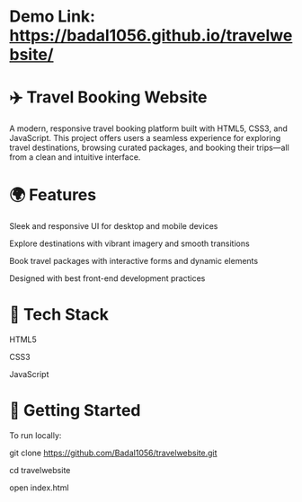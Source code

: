 # Demo Link: https://badal1056.github.io/travelwebsite/


# ✈️ Travel Booking Website

A modern, responsive travel booking platform built with HTML5, CSS3, and JavaScript. This project offers users a seamless experience for exploring travel destinations, browsing curated packages, and booking their trips—all from a clean and intuitive interface.


# 🌍 Features

Sleek and responsive UI for desktop and mobile devices

Explore destinations with vibrant imagery and smooth transitions

Book travel packages with interactive forms and dynamic elements

Designed with best front-end development practices


# 🔧 Tech Stack

HTML5

CSS3

JavaScript


# 🚀 Getting Started

To run locally:

git clone https://github.com/Badal1056/travelwebsite.git

cd travelwebsite

open index.html
